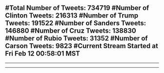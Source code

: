 #Total Number of Tweets: 734719 
#Number of Clinton Tweets: 216313
#Number of Trump Tweets: 191522
#Number of Sanders Tweets: 146880
#Number of Cruz Tweets: 138830
#Number of Rubio Tweets: 31352
#Number of Carson Tweets: 9823
#Current Stream Started at Fri Feb 12 00:58:01 MST
---
---
---
